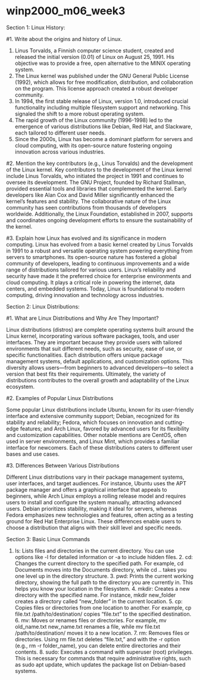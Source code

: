 # winp2000_m06_week3

Section 1: Linux History:

#1. Write about the origins and history of Linux.

1. Linus Torvalds, a Finnish computer science student, created and released the initial version (0.01) of Linux on August 25, 1991. His objective was to provide a free, open alternative to the MINIX operating system.
2. The Linux kernel was published under the GNU General Public License (1992), which allows for free modification, distribution, and collaboration on the program. This license approach created a robust developer community.
3. In 1994, the first stable release of Linux, version 1.0, introduced crucial functionality including multiple filesystem support and networking. This signaled the shift to a more robust operating system.
4. The rapid growth of the Linux community (1996-1998) led to the emergence of various distributions like Debian, Red Hat, and Slackware, each tailored to different user needs.
5. Since the 2000s, Linux has become a dominant platform for servers and cloud computing, with its open-source nature fostering ongoing innovation across various industries.

#2. Mention the key contributors (e.g., Linus Torvalds) and the development of the Linux kernel.
Key contributors to the development of the Linux kernel include Linus Torvalds, who initiated the project in 1991 and continues to oversee its development. The GNU Project, founded by Richard Stallman, provided essential tools and libraries that complemented the kernel. Early developers like Alan Cox and David Miller significantly enhanced the kernel’s features and stability. The collaborative nature of the Linux community has seen contributions from thousands of developers worldwide. Additionally, the Linux Foundation, established in 2007, supports and coordinates ongoing development efforts to ensure the sustainability of the kernel.

#3. Explain how Linux has evolved and its significance in modern computing.
Linux has evolved from a basic kernel created by Linus Torvalds in 1991 to a robust and versatile operating system powering everything from servers to smartphones. Its open-source nature has fostered a global community of developers, leading to continuous improvements and a wide range of distributions tailored for various users. Linux’s reliability and security have made it the preferred choice for enterprise environments and cloud computing. It plays a critical role in powering the internet, data centers, and embedded systems. Today, Linux is foundational to modern computing, driving innovation and technology across industries.

Section 2: Linux Distributions:

#1. What are Linux Distributions and Why Are They Important?

Linux distributions (distros) are complete operating systems built around the Linux kernel, incorporating various software packages, tools, and user interfaces. They are important because they provide users with tailored environments that suit different needs, such as security, ease of use, or specific functionalities. Each distribution offers unique package management systems, default applications, and customization options. This diversity allows users—from beginners to advanced developers—to select a version that best fits their requirements. Ultimately, the variety of distributions contributes to the overall growth and adaptability of the Linux ecosystem.

#2. Examples of Popular Linux Distributions

Some popular Linux distributions include Ubuntu, known for its user-friendly interface and extensive community support; Debian, recognized for its stability and reliability; Fedora, which focuses on innovation and cutting-edge features; and Arch Linux, favored by advanced users for its flexibility and customization capabilities. Other notable mentions are CentOS, often used in server environments, and Linux Mint, which provides a familiar interface for newcomers. Each of these distributions caters to different user bases and use cases.

#3. Differences Between Various Distributions

Different Linux distributions vary in their package management systems, user interfaces, and target audiences. For instance, Ubuntu uses the APT package manager and offers a graphical interface that appeals to beginners, while Arch Linux employs a rolling release model and requires users to install and configure the system manually, attracting advanced users. Debian prioritizes stability, making it ideal for servers, whereas Fedora emphasizes new technologies and features, often acting as a testing ground for Red Hat Enterprise Linux. These differences enable users to choose a distribution that aligns with their skill level and specific needs.

Section 3: Basic Linux Commands
  1. ls: Lists files and directories in the current directory. You can use options like -l for detailed information or -a to include hidden files.
	2.	cd: Changes the current directory to the specified path. For example, cd Documents moves into the Documents directory, while cd .. takes you one level up 
          in the directory structure.
	3.	pwd: Prints the current working directory, showing the full path to the directory you are currently in. This helps you know your location in the filesystem.
	4.	mkdir: Creates a new directory with the specified name. For instance, mkdir new_folder creates a directory called “new_folder” in the current location.
	5.	cp: Copies files or directories from one location to another. For example, cp file.txt /path/to/destination/ copies “file.txt” to the specified destination.
	6.	mv: Moves or renames files or directories. For example, mv old_name.txt new_name.txt renames a file, while mv file.txt /path/to/destination/ moves it to a 
          new location.
	7.	rm: Removes files or directories. Using rm file.txt deletes “file.txt,” and with the -r option (e.g., rm -r folder_name), you can delete entire directories 
          and their contents.
	8.	sudo: Executes a command with superuser (root) privileges. This is necessary for commands that require administrative rights, such as sudo apt update, 
            which updates the package list on Debian-based systems.
	
